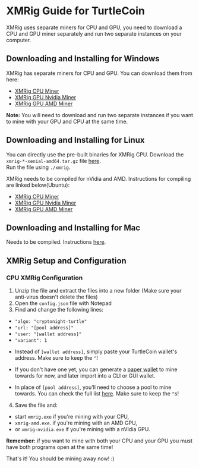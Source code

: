# XMRig Guide for TurtleCoin 

XMRig uses separate miners for CPU and GPU, you need to download a CPU and GPU miner separately and run two separate instances on your computer.

## Downloading and Installing for Windows

XMRig has separate miners for CPU and GPU. You can download them from here:

* [XMRig CPU Miner](https://github.com/xmrig/xmrig/releases)
* [XMRig GPU Nvidia Miner](https://github.com/xmrig/xmrig-nvidia/releases)
* [XMRig GPU AMD Miner](https://github.com/xmrig/xmrig-amd/releases)

**Note:** You will need to download and run two separate instances if you want to mine with your GPU and CPU at the same time.

## Downloading and Installing for Linux

You can directly use the pre-built binaries for XMRig CPU. Download the `xmrig-*-xenial-amd64.tar.gz` file [here](https://github.com/xmrig/xmrig/releases).  
Run the file using `./xmrig`. 

XMRig needs to be compiled for nVidia and AMD. Instructions for compiling are linked below(Ubuntu):

* [XMRig CPU Miner](https://github.com/xmrig/xmrig/wiki/Ubuntu-Build) 
* [XMRig GPU Nvidia Miner](https://github.com/xmrig/xmrig-nvidia/wiki/Ubuntu-Build) 
* [XMRig GPU AMD Miner](https://github.com/xmrig/xmrig-amd/wiki/Ubuntu-Build) 

## Downloading and Installing for Mac

Needs to be compiled. Instructions [here](https://github.com/xmrig/xmrig/wiki/OS-X-Build).

## XMRig Setup and Configuration

### CPU XMRig Configuration

1. Unzip the file and extract the files into a new folder (Make sure your anti-virus doesn't delete the files)
2. Open the `config.json` file with Notepad
3. Find and change the following lines:

* `"algo: "cryptonight-turtle"`
* `"url: "[pool address]"`
* `"user: "[wallet address]"`
* `"variant": 1`

- Instead of `[wallet address]`, simply paste your TurtleCoin wallet's address. Make sure to keep the `"`!

- If you don't have one yet, you can generate a [paper wallet](../wallets/Making-a-Paper-Wallet) to mine towards for now, and later import into a CLI or GUI wallet.

- In place of `[pool address]`, you'll need to choose a pool to mine towards. You can check the full list [here](Pools). Make sure to keep the `"`s!  

4.  Save the file and:
  * start `xmrig.exe` if you're mining with your CPU,
  * `xmrig-amd.exe`. if you're mining with an AMD GPU,
  * or `xmrig-nvidia.exe` if you're mining with a nVidia GPU.

**Remember:** if you want to mine with both your CPU and your GPU you must have both programs open at the same time!

That's it! You should be mining away now! :)
